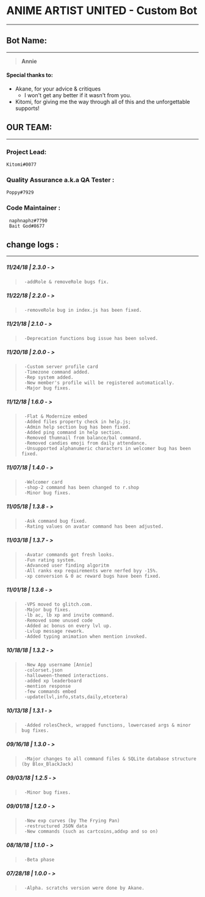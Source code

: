 # ANIME ARTIST UNITED - Custom Bot
---
## Bot Name:
---
> **Annie**

#### Special thanks to: 
 -  Akane, for your advice & critiques
	 - I won't get any better if it wasn't from you.
- Kitomi, for giving me the way through all of this and the unforgettable supports!

## **OUR TEAM**:
---
### **Project Lead:**
	Kitomi#0077

### **Quality Assurance a.k.a QA Tester** :
	Poppy#7929

### **Code Maintainer** :
	 naphnaphz#7790
	 Bait God#8677
	 
## **change logs** :

---

##### **11/24/18 | 2.3.0 - >** 

   >` -addRole & removeRole bugs fix.`
   
   
##### **11/22/18 | 2.2.0 - >** 

   >` -removeRole bug in index.js has been fixed.`
  
##### **11/21/18 | 2.1.0 - >** 

   >` -Deprecation functions bug issue has been solved.`
  
##### **11/20/18 | 2.0.0 - >** 

   >` -Custom server profile card`  
   >` -Timezone command added.`  
   >` -Rep system added.`  
   >` -New member's profile will be registered automatically.`  
   >` -Major bug fixes.`

##### **11/12/18 | 1.6.0 - >**

   >` -Flat & Modernize embed`  
   >` -Added files property check in help.js;`  
   >` -Admin help section bug has been fixed.`  
   >` -Added ping command in help section.`  
   >` -Removed thumnail from balance/bal command.`  
   >` -Removed candies emoji from daily attendance.`  
   >` -Unsupported alphanumeric characters in welcomer bug has been fixed.`

##### **11/07/18 | 1.4.0 - >**

   >` -Welcomer card`  
   >` -shop-2 command has been changed to r.shop`  
   >` -Minor bug fixes.`  

##### **11/05/18 | 1.3.8 - >** 

   >` -Ask command bug fixed.`  
   >` -Rating values on avatar command has been adjusted.`

##### **11/03/18 | 1.3.7 - >** 

   >` -Avatar commands got fresh looks.`  
   >` -Fun rating system.`  
   >` -Advanced user finding algoritm`  
   >` -All ranks exp requirements were nerfed byy -15%.`  
   >` -xp conversion & 0 ac reward bugs have been fixed.`

##### **11/01/18 | 1.3.6 - >** 

   >` -VPS moved to glitch.com.`  
   >` -Major bug fixes.`  
   >` -lb ac, lb xp and invite command.`  
   >` -Removed some unused code`  
   >` -Added ac bonus on every lvl up.`  
   >` -Lvlup message rework.`  
   >` -Added typing animation when mention invoked.`

##### **10/18/18 | 1.3.2 - >**

   >` -New App username [Annie]`  
   >` -colorset.json`  
   >` -halloween-themed interactions.`  
   >` -added xp leaderboard`  
   >` -mention response`  
   >` -few commands embed`  
   >` -update(lvl,info,stats,daily,etcetera)`  
   
##### **10/13/18 | 1.3.1 -** > 

   >` -Added rolesCheck, wrapped functions, lowercased args & minor bug fixes.`

##### **09/16/18 | 1.3.0 - >**

   >` -Major changes to all command files & SQLite database structure (by Blox_BlackJack)`

##### **09/03/18 | 1.2.5 - >**

   >` -Minor bug fixes.`

##### **09/01/18 | 1.2.0 - >** 

   >` -New exp curves (by The Frying Pan)`  
   >` -restructured JSON data`  
   >` -New commands (such as cartcoins,addxp and so on)`  

##### **08/18/18 | 1.1.0 - >**

   >` -Beta phase`

##### **07/28/18 | 1.0.0 - >**

   >` -Alpha. scratchs version were done by Akane.`

